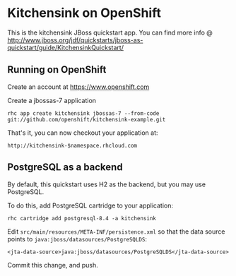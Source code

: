 Kitchensink on OpenShift
=========================

This is the kitchensink JBoss quickstart app.  You can find more info @ http://www.jboss.org/jdf/quickstarts/jboss-as-quickstart/guide/KitchensinkQuickstart/

Running on OpenShift
--------------------

Create an account at https://www.openshift.com

Create a jbossas-7 application

    rhc app create kitchensink jbossas-7 --from-code git://github.com/openshift/kitchensink-example.git

That's it, you can now checkout your application at:

    http://kitchensink-$namespace.rhcloud.com

PostgreSQL as a backend
-----------------------
By default, this quickstart uses H2 as the backend, but you may use
PostgreSQL.

To do this, add PostgreSQL cartridge to your application:

    rhc cartridge add postgresql-8.4 -a kitchensink

Edit `src/main/resources/META-INF/persistence.xml` so that the data
source points to `java:jboss/datasources/PostgreSQLDS`:

    <jta-data-source>java:jboss/datasources/PostgreSQLDS</jta-data-source>

Commit this change, and push.

